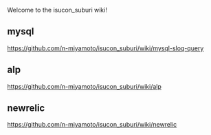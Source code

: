 Welcome to the isucon_suburi wiki!

## mysql

https://github.com/n-miyamoto/isucon_suburi/wiki/mysql-sloq-query

## alp 

https://github.com/n-miyamoto/isucon_suburi/wiki/alp

## newrelic

https://github.com/n-miyamoto/isucon_suburi/wiki/newrelic
